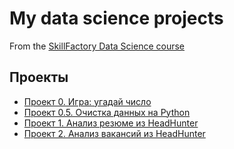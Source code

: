 # My data science projects
From the [SkillFactory Data Science course](https://skillfactory.ru/data-scientist)

## Проекты

* [Проект 0. Игра: угадай число](https://github.com/monkebird/data_science/tree/main/project_0)
* [Проект 0.5. Очистка данных на Python](https://github.com/monkebird/DataCleaningProject)
* [Проект 1. Анализ резюме из HeadHunter](https://github.com/monkebird/HeadHunterProject)
* [Проект 2. Анализ вакансий из HeadHunter](https://github.com/monkebird/VacancyAnalysisProject)
